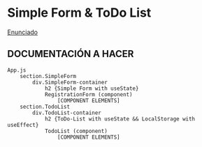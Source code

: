 # Simple Form & ToDo List

[Enunciado](./ENUNCIADO.md)

## DOCUMENTACIÓN A HACER

```
App.js
	section.SimpleForm
		div.SimpleForm-container
			h2 {Simple Form with useState}
			RegistrationForm (component)
				[COMPONENT ELEMENTS]
	section.TodoList
		div.TodoList-container
			h2 {ToDo-List with useState && LocalStorage with useEffect}
			TodoList (component)
				[COMPONENT ELEMENTS]
```